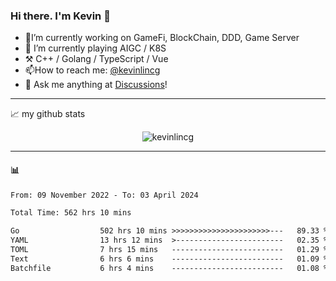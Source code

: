 ### Hi there. I'm Kevin 👋

- 🔭I’m currently working on GameFi, BlockChain, DDD, Game Server
- 🌱 I’m currently playing AIGC / K8S
-   :hammer_and_pick: C++ / Golang / TypeScript / Vue
- 📫How to reach me: [@kevinlincg](https://twitter.com/kevinlincg) 
-   :thought_balloon: Ask me anything at [Discussions](https://github.com/kevinlincg/kevinlincg/issues/new)!

---

📈 my github stats

<p align="center"> <img src="https://github-readme-stats-ouuan.vercel.app/api?username=kevinlincg&theme=dark&show_icons=true&count_private=true" alt="kevinlincg" />

---

#### :bar_chart: 

<!--START_SECTION:waka-->

```txt
From: 09 November 2022 - To: 03 April 2024

Total Time: 562 hrs 10 mins

Go                  502 hrs 10 mins >>>>>>>>>>>>>>>>>>>>>>---   89.33 %
YAML                13 hrs 12 mins  >------------------------   02.35 %
TOML                7 hrs 15 mins   -------------------------   01.29 %
Text                6 hrs 6 mins    -------------------------   01.09 %
Batchfile           6 hrs 4 mins    -------------------------   01.08 %
```

<!--END_SECTION:waka-->
